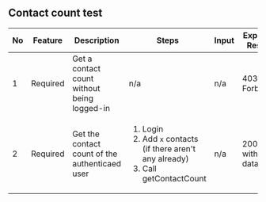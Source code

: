 ## Contact count test
| No  | Feature  | Description                                    | Steps                                                                                                        | Input | Expected Results         | Implemented |
| --- | -------- | ---------------------------------------------- | ------------------------------------------------------------------------------------------------------------ | ----- | ------------------------ | ----------- |
| 1   | Required | Get a contact count without being logged-in    | n/a                                                                                                          | n/a   | 403 Forbidden            | ❌           |
| 2   | Required | Get the contact count of the authenticaed user | <ol><li>Login</li><li>Add `x` contacts (if there aren't any already)</li> <li>Call getContactCount</li></ol> | n/a   | 200 OK, with `x` in data | ❌           |